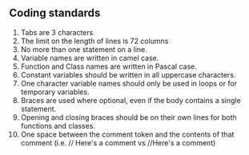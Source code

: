 ## Coding standards

1. Tabs are 3 characters
2. The limit on the length of lines is 72 columns
3. No more than one statement on a line.
4. Variable names are written in camel case.
5. Function and Class names are written in Pascal case.
6. Constant variables should be written in all uppercase characters. 
7. One character variable names should only be used in loops or for temporary variables.
8. Braces are used where optional, even if the body contains a single statement.
9. Opening and closing braces should be on their own lines for both functions and classes.
10. One space between the comment token and the contents of that comment (i.e. // Here's a comment vs //Here's a comment)

